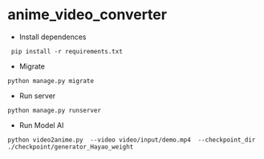 # anime_video_converter
- Install dependences
  
` pip install -r requirements.txt` 

- Migrate

` python manage.py migrate `

- Run server

` python manage.py runserver `

- Run Model AI

` python video2anime.py  --video video/input/demo.mp4  --checkpoint_dir  ./checkpoint/generator_Hayao_weight  `